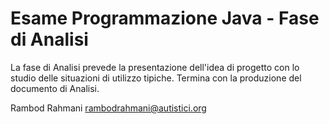 # Esame Programmazione Java - Fase di Analisi

La fase di Analisi prevede la presentazione dell'idea di progetto con lo studio delle situazioni di utilizzo tipiche. Termina con la produzione del documento di Analisi.

Rambod Rahmani <rambodrahmani@autistici.org>
